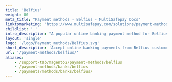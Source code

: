 ```yaml
---
title: 'Belfius'
weight: 80
meta_title: "Payment methods - Belfius - MultiSafepay Docs"
linktomarketing: "https://www.multisafepay.com/solutions/payment-methods/belfius"
childlist: '.'
intro_description: "A popular online banking payment method for Belfius bank customers in Belgium."
layout: 'single'
logo: '/logo/Payment_methods/Belfius.svg' 
short_description: 'Accept online banking payments from Belfius customers in Belgium.'
url: '/payment-methods/belfius/'
aliases:
    - /support-tab/magento2/payment-methods/belfius
    - /payment-methods/banks/belfius
    - /payments/methods/banks/belfius/
---
```


